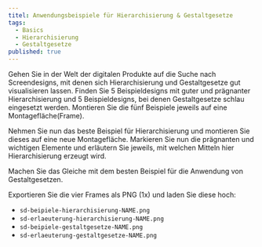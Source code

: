```yaml
---
titel: Anwendungsbeispiele für Hierarchisierung & Gestaltgesetze
tags: 
  - Basics
  - Hierarchisierung
  - Gestaltgesetze
published: true
---
```


Gehen Sie in der Welt der digitalen Produkte auf die Suche nach Screendesigns, mit denen sich Hierarchisierung und Gestaltgesetze gut visualisieren lassen. Finden Sie 5 Beispieldesigns mit guter und prägnanter Hierarchisierung und 5 Beispieldesigns, bei denen Gestaltgesetze schlau eingesetzt werden. Montieren Sie die fünf Beispiele jeweils auf eine Montagefläche(Frame).

Nehmen Sie nun das beste Beispiel für Hierarchisierung und montieren Sie dieses auf eine neue Montagefläche. Markieren Sie nun die prägnanten und wichtigen Elemente und erläutern Sie jeweils, mit welchen Mitteln hier Hierarchisierung erzeugt wird. 

Machen Sie das Gleiche mit dem besten Beispiel für die Anwendung von Gestaltgesetzen.

Exportieren Sie die vier Frames als PNG (1x) und laden Sie diese hoch:

- ```sd-beipiele-hierarchisierung-NAME.png```
- ```sd-erlaeuterung-hierarchisierung-NAME.png```
- ```sd-beipiele-gestaltgesetze-NAME.png```
- ```sd-erlaeuterung-gestaltgesetze-NAME.png```
